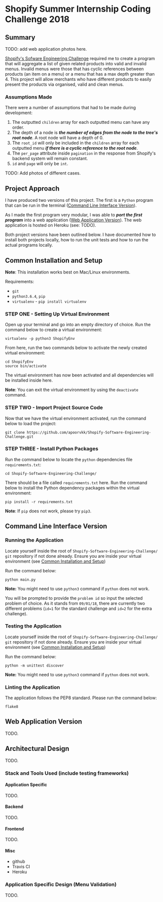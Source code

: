 # Shopify Summer Internship Coding Challenge 2018
## Summary

TODO: add web application photos here.

[Shopify's Sofware Engineering Challenge](https://backend-challenge-summer-2018.herokuapp.com/) required me to create a program that will aggregate a list of given related products into valid and invalid menus. Invalid menus were those that has cyclic references between products (an item on a menu) or a menu that has a max depth greater than 4. This project will allow merchants who have different products to easily present the products via organised, valid and clean menus.

### Assumptions Made
There were a number of assumptions that had to be made during development:
1. The outputted `children` array for each outputted menu can have any order.
2. The depth of a node is ***the number of edges from the node to the tree's root node***. A root node will have a depth of 0.
3. The `root_id` will only be included in the `children` array for each outputted menu ***if there is a cyclic reference to the root node***.
4. The `per_page` attribute inside `pagination` in the response from Shopify's backend system will remain constant.
5. `id` and `page` will only be `int`.

TODO: Add photos of different cases.

## Project Approach
I have produced two versions of this project. The first is a `Python` program that can be run in the terminal ([Command Line Interface Version](#command-line-interface-version)).

As I made the first program very modular, I was able to ***port the first program*** into a web application ([Web Application Version](#web-application-version)). The web application is hosted on Heroku (see: TODO).

Both project versions have been outlined below. I have documented how to install both projects locally, how to run the unit tests and how to run the actual programs locally.

## Common Installation and Setup
**Note**: This installation works best on Mac/Linux environments.

Requirements:

- `git`
- `python3.6.4`, `pip`
- `virtualenv` - `pip install virtualenv`

### STEP ONE - Setting Up Virtual Environment

Open up your terminal and go into an empty directory of choice. Run the command below to create a virtual environment:
```
virtualenv -p python3 ShopifyEnv
```

From here, run the two commands below to activate the newly created virtual environment:
```
cd ShopifyEnv
source bin/activate
```

The virtual environment has now been activated and all dependencies will be installed inside here.

**Note**: You can exit the virtual environment by using the `deactivate` command.

### STEP TWO - Import Project Source Code

Now that we have the virtual environment activated, run the command below to load the project:
```
git clone https://github.com/apoorvkk/Shopify-Software-Engineering-Challenge.git
```

### STEP THREE - Install Python Packages
Run the command below to locate the `python` dependencies file `requirements.txt`:
```
cd Shopify-Software-Engineering-Challenge/
```

There should be a file called `requirements.txt` here. Run the command below to install the Python dependency packages within the virtual environment:
```
pip install -r requirements.txt
```
**Note**: If `pip` does not work, please try `pip3`.
## Command Line Interface Version
### Running the Application
Locate yourself inside the root of `Shopify-Software-Engineering-Challenge/` `git` repository if not done already. Ensure you are inside your virtual environment (see [Common Installation and Setup](#common-installation-and-setup))

Run the command below:
```
python main.py
```
**Note:** You might need to use `python3` command if `python` does not work.

You will be prompted to provide the `problem id` so input the selected problem of choice. As it stands from `09/01/18`, there are currently two different problems (`id=1` for the standard challenge and `id=2` for the extra challenge).

### Testing the Application
Locate yourself inside the root of `Shopify-Software-Engineering-Challenge/` `git` repository if not done already. Ensure you are inside your virtual environment (see [Common Installation and Setup](common-installation-and-setup))

Run the command below:
```
python -m unittest discover
```
**Note:** You might need to use `python3` command if `python` does not work.

### Linting the Application
The application follows the PEP8 standard. Please run the command below:
```
flake8
```

## Web Application Version
TODO.

## Architectural Design
TODO.
### Stack and Tools Used (include testing frameworks)
#### Application Specific
TODO.
#### Backend
TODO.
#### Frontend
TODO.
#### Misc
- github
- Travis CI
- Heroku

### Application Specific Design (Menu Validation)
TODO.
